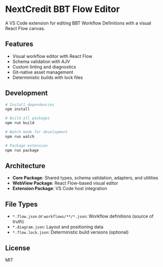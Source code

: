 # NextCredit BBT Flow Editor

A VS Code extension for editing BBT Workflow Definitions with a visual React Flow canvas.

## Features

- Visual workflow editor with React Flow
- Schema validation with AJV
- Custom linting and diagnostics
- Git-native asset management
- Deterministic builds with lock files

## Development

```bash
# Install dependencies
npm install

# Build all packages
npm run build

# Watch mode for development
npm run watch

# Package extension
npm run package
```

## Architecture

- **Core Package**: Shared types, schema validation, adapters, and utilities
- **WebView Package**: React Flow-based visual editor
- **Extension Package**: VS Code host integration

## File Types

- `*.flow.json` or `workflows/**/*.json`: Workflow definitions (source of truth)
- `*.diagram.json`: Layout and positioning data
- `*.flow.lock.json`: Deterministic build versions (optional)

## License

MIT